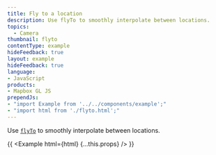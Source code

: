 ```yaml
---
title: Fly to a location
description: Use flyTo to smoothly interpolate between locations.
topics:
  - Camera
thumbnail: flyto
contentType: example
hideFeedback: true
layout: example
hideFeedback: true
language:
- JavaScript
products:
- Mapbox GL JS
prependJs:
- "import Example from '../../components/example';"
- "import html from './flyto.html';"
---
```


Use [`flyTo`](https://maplibre.org/maplibre-gl-js-docs/api/map/#map#flyto) to smoothly interpolate between locations.

{{ <Example html={html} {...this.props} /> }}
